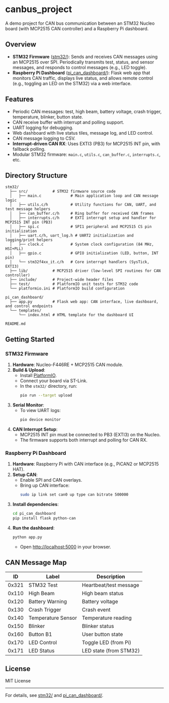# canbus_project

A demo project for CAN bus communication between an STM32 Nucleo board (with MCP2515 CAN controller) and a Raspberry Pi dashboard.

## Overview

- **STM32 Firmware** ([stm32/](stm32/)): Sends and receives CAN messages using an MCP2515 over SPI. Periodically transmits test, status, and sensor messages, and responds to control messages (e.g., LED toggle).
- **Raspberry Pi Dashboard** ([pi_can_dashboard/](pi_can_dashboard/)): Flask web app that monitors CAN traffic, displays live status, and allows remote control (e.g., toggling an LED on the STM32) via a web interface.

## Features

- Periodic CAN messages: test, high beam, battery voltage, crash trigger, temperature, blinker, button state.
- CAN receive buffer with interrupt and polling support.
- UART logging for debugging.
- Web dashboard with live status tiles, message log, and LED control.
- CAN message logging to CSV.
- **Interrupt-driven CAN RX**: Uses EXTI3 (PB3) for MCP2515 INT pin, with fallback polling.
- Modular STM32 firmware: `main.c`, `utils.c`, `can_buffer.c`, `interrupts.c`, etc.

## Directory Structure

```
stm32/
  ├── src/           # STM32 firmware source code
  │   ├── main.c             # Main application loop and CAN message logic
  │   ├── utils.c/h          # Utility functions for CAN, UART, and test message helpers
  │   ├── can_buffer.c/h     # Ring buffer for received CAN frames
  │   ├── interrupts.c/h     # EXTI interrupt setup and handler for MCP2515 INT pin (PB3)
  │   ├── spi.c              # SPI1 peripheral and MCP2515 CS pin initialization
  │   ├── uart.c/h, uart_log.h # UART2 initialization and logging/print helpers
  │   ├── clock.c            # System clock configuration (84 MHz, HSI+PLL)
  │   ├── gpio.c             # GPIO initialization (LED, button, INT pin)
  │   └── stm32f4xx_it.c/h   # Core interrupt handlers (SysTick, EXTI3)
  ├── lib/           # MCP2515 driver (low-level SPI routines for CAN controller)
  ├── include/       # Project-wide header files
  ├── test/          # PlatformIO unit tests for STM32 code
  └── platformio.ini # PlatformIO build configuration

pi_can_dashboard/
  ├── app.py         # Flask web app: CAN interface, live dashboard, and control endpoints
  └── templates/
      └── index.html # HTML template for the dashboard UI

README.md
```

## Getting Started

### STM32 Firmware

1. **Hardware**: Nucleo-F446RE + MCP2515 CAN module.
2. **Build & Upload**:
   - Install [PlatformIO](https://platformio.org/).
   - Connect your board via ST-Link.
   - In the `stm32/` directory, run:
     ```sh
     pio run --target upload
     ```
3. **Serial Monitor**:
   - To view UART logs:
     ```sh
     pio device monitor
     ```
4. **CAN Interrupt Setup**:
   - MCP2515 INT pin must be connected to PB3 (EXTI3) on the Nucleo.
   - The firmware supports both interrupt and polling for CAN RX.

### Raspberry Pi Dashboard

1. **Hardware**: Raspberry Pi with CAN interface (e.g., PiCAN2 or MCP2515 HAT).
2. **Setup CAN**:
   - Enable SPI and CAN overlays.
   - Bring up CAN interface:
     ```sh
     sudo ip link set can0 up type can bitrate 500000
     ```
3. **Install dependencies**:
   ```sh
   cd pi_can_dashboard
   pip install flask python-can
   ```
4. **Run the dashboard**:
   ```sh
   python app.py
   ```
   - Open [http://localhost:5000](http://localhost:5000) in your browser.

## CAN Message Map

| ID     | Label             | Description                |
|--------|-------------------|----------------------------|
| 0x321  | STM32 Test        | Heartbeat/test message     |
| 0x110  | High Beam         | High beam status           |
| 0x120  | Battery Warning   | Battery voltage            |
| 0x130  | Crash Trigger     | Crash event                |
| 0x140  | Temperature Sensor| Temperature reading        |
| 0x150  | Blinker           | Blinker status             |
| 0x160  | Button B1         | User button state          |
| 0x170  | LED Control       | Toggle LED (from Pi)       |
| 0x171  | LED Status        | LED state (from STM32)     |

## License

MIT License

---

For details, see [stm32/](stm32/) and [pi_can_dashboard/](pi_can_dashboard/).
